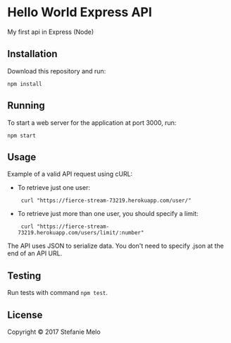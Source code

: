 # Hello World Express API

My first api in Express (Node)

## Installation

Download this repository and run:

    npm install


## Running

To start a web server for the application at port 3000, run:

    npm start

## Usage

Example of a valid API request using cURL:

- To retrieve just one user:

       curl "https://fierce-stream-73219.herokuapp.com/user/"

- To retrieve just more than one user, you should specify a limit:

       curl "https://fierce-stream-73219.herokuapp.com/users/limit/:number"

The API uses JSON to serialize data. You don't need to specify .json at the
end of an API URL.

## Testing

Run tests with command `npm test`.

## License

Copyright &copy; 2017 Stefanie Melo
